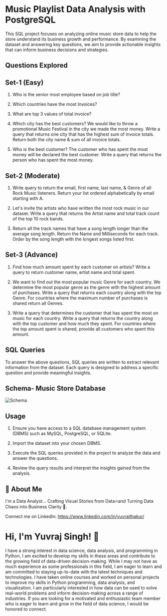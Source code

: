 
# Music Playlist Data Analysis with PostgreSQL

This SQL project focuses on analyzing online music store data to help the store understand its business growth and performance. By examining the dataset and answering key questions, we aim to provide actionable insights that can inform business decisions and strategies.


## Questions Explored

## Set-1 (Easy)
1. Who is the senior most employee based on job title?

2. Which countries have the most Invoices?

3. What are top 3 values of total invoice?

4. Which city has the best customers? We would like to throw a promotional Music Festival in the city we made the most money. Write a query that returns one city that has the highest sum of invoice totals. Return both the city name & sum of all invoice totals.

5. Who is the best customer? The customer who has spent the most money will be declared the best customer. Write a query that returns the person who has spent the most money.

## Set-2 (Moderate)
1. Write query to return the email, first name, last name, & Genre of all Rock Music listeners. Return your list ordered alphabetically by email starting with A.

2. Let's invite the artists who have written the most rock music in our dataset. Write a query that returns the Artist name and total track count of the top 10 rock bands.

3. Return all the track names that have a song length longer than the average song length. Return the Name and Milliseconds for each track. Order by the song length with the longest songs listed first.

## Set-3 (Advance)

1. Find how much amount spent by each customer on artists? Write a query to return customer name, artist name and total spent.

2. We want to find out the most popular music Genre for each country. We determine the most popular genre as the genre with the highest amount of purchases. Write a query that returns each country along with the top Genre. For countries where the maximum number of purchases is shared return all Genres.

3. Write a query that determines the customer that has spent the most on music for each country. Write a query that returns the country along with the top customer and how much they spent. For countries where the top amount spent is shared, provide all customers who spent this amount.
## SQL Queries

To answer the above questions, SQL queries are written to extract relevant information from the dataset. Each query is designed to address a specific question and provide meaningful insights.

## Schema- Music Store Database

![Schema](https://github.com/yuvrajthakurrrr/analyzed-music-playlist-usingsql/assets/39805648/74fd977d-7308-4a68-8f8b-d3de3b07a1c0)


## Usage

1. Ensure you have access to a SQL database management system (DBMS) such as MySQL, PostgreSQL, or SQLite.

2. Import the dataset into your chosen DBMS.

3. Execute the SQL queries provided in the project to analyze the data and answer the questions.

4. Review the query results and interpret the insights gained from the analysis.
## 🚀 About Me
I'm a Data Analyst... Crafting Visual Stories from Data🔥and Turning Data Chaos into Business Clarity 🧠.

Connect me on LinkedIn: https://www.linkedin.com/in/yuvrajthakur/


# Hi, I'm Yuvraj Singh! 👋

I have a strong interest in data science, data analysis, and programming in Python, I am excited to develop my skills in these areas and contribute to the growing field of data-driven decision-making. While I may not have as much experience as some professionals in this field, I am eager to learn and am committed to staying up-to-date with the latest techniques and technologies. I have taken online courses and worked on personal projects to improve my skills in Python programming, data analysis, and visualization. I am particularly interested in how data can be used to solve real-world problems and inform decision-making across a range of industries. If you are looking for a motivated and enthusiastic team member who is eager to learn and grow in the field of data science, I would be honored to connect.
